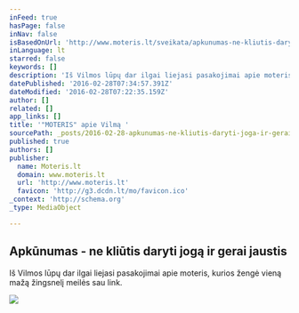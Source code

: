 ```yaml
---
inFeed: true
hasPage: false
inNav: false
isBasedOnUrl: 'http://www.moteris.lt/sveikata/apkunumas-ne-kliutis-daryti-joga-ir-gerai-jaustis.d?id=59911607'
inLanguage: lt
starred: false
keywords: []
description: 'Iš Vilmos lūpų dar ilgai liejasi pasakojimai apie moteris, kurios žengė vieną mažą žingsnelį meilės sau link.  '
datePublished: '2016-02-28T07:34:57.391Z'
dateModified: '2016-02-28T07:22:35.159Z'
author: []
related: []
app_links: []
title: '"MOTERIS" apie Vilmą '
sourcePath: _posts/2016-02-28-apkunumas-ne-kliutis-daryti-joga-ir-gerai-jaustis.md
published: true
authors: []
publisher:
  name: Moteris.lt
  domain: www.moteris.lt
  url: 'http://www.moteris.lt'
  favicon: 'http://g3.dcdn.lt/mo/favicon.ico'
_context: 'http://schema.org'
_type: MediaObject

---
```

<article style=""><h1>Apkūnumas - ne kliūtis daryti jogą ir gerai jaustis</h1><p>Iš Vilmos lūpų dar ilgai liejasi pasakojimai apie moteris, kurios žengė vieną mažą žingsnelį meilės sau link. </p><img src="https://s3-us-west-2.amazonaws.com/the-grid-img/p/b09169cc8c1cf7bda6f89ba7d951e33df065ca5d.jpg" /></article>